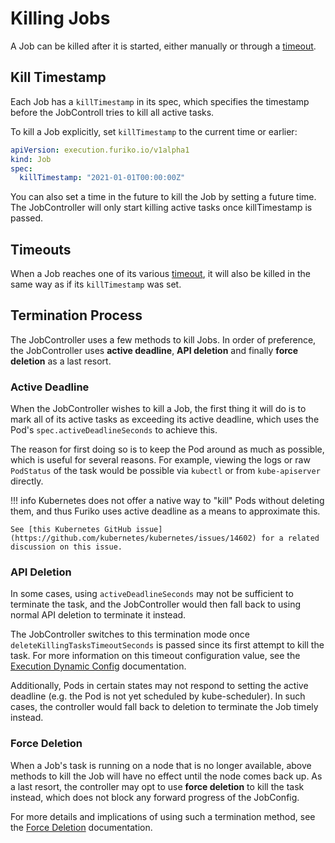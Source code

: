 # Killing Jobs

A Job can be killed after it is started, either manually or through a [timeout](./timeout-retries.md).

## Kill Timestamp

Each Job has a `killTimestamp` in its spec, which specifies the timestamp before the JobControll tries to kill all active tasks.

To kill a Job explicitly, set `killTimestamp` to the current time or earlier:

```yaml
apiVersion: execution.furiko.io/v1alpha1
kind: Job
spec:
  killTimestamp: "2021-01-01T00:00:00Z"
```

You can also set a time in the future to kill the Job by setting a future time. The JobController will only start killing active tasks once killTimestamp is passed.

## Timeouts

When a Job reaches one of its various [timeout](./timeout-retries.md), it will also be killed in the same way as if its `killTimestamp` was set.

## Termination Process

The JobController uses a few methods to kill Jobs. In order of preference, the JobController uses **active deadline**, **API deletion** and finally **force deletion** as a last resort.

### Active Deadline

When the JobController wishes to kill a Job, the first thing it will do is to mark all of its active tasks as exceeding its active deadline, which uses the Pod's `spec.activeDeadlineSeconds` to achieve this.

The reason for first doing so is to keep the Pod around as much as possible, which is useful for several reasons. For example, viewing the logs or raw `PodStatus` of the task would be possible via `kubectl` or from `kube-apiserver` directly.

<!-- prettier-ignore -->
!!! info
    Kubernetes does not offer a native way to "kill" Pods without deleting them, and thus Furiko uses active deadline as a means to approximate this.

    See [this Kubernetes GitHub issue](https://github.com/kubernetes/kubernetes/issues/14602) for a related discussion on this issue.

### API Deletion

In some cases, using `activeDeadlineSeconds` may not be sufficient to terminate the task, and the JobController would then fall back to using normal API deletion to terminate it instead.

The JobController switches to this termination mode once `deleteKillingTasksTimeoutSeconds` is passed since its first attempt to kill the task. For more information on this timeout configuration value, see the [Execution Dynamic Config](../../../reference/configuration/execution/dynamic-config.md#deletekillingtaskstimeoutseconds) documentation.

Additionally, Pods in certain states may not respond to setting the active deadline (e.g. the Pod is not yet scheduled by kube-scheduler). In such cases, the controller would fall back to deletion to terminate the Job timely instead.

### Force Deletion

When a Job's task is running on a node that is no longer available, above methods to kill the Job will have no effect until the node comes back up. As a last resort, the controller may opt to use **force deletion** to kill the task instead, which does not block any forward progress of the JobConfig.

For more details and implications of using such a termination method, see the [Force Deletion](./force-deletion.md) documentation.
